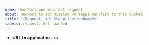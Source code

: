 ```yaml
---
name: New Portapps manifest request
about: Request to add missing Portapps manifest to this bucket.
title: '[Request] Add %%applicationName%%'
labels: request, help wanted
---
```


<!-- Adjust prefilled title with correct name of application -->
<!-- Please provide following information: -->
- **URL to application**: <>
